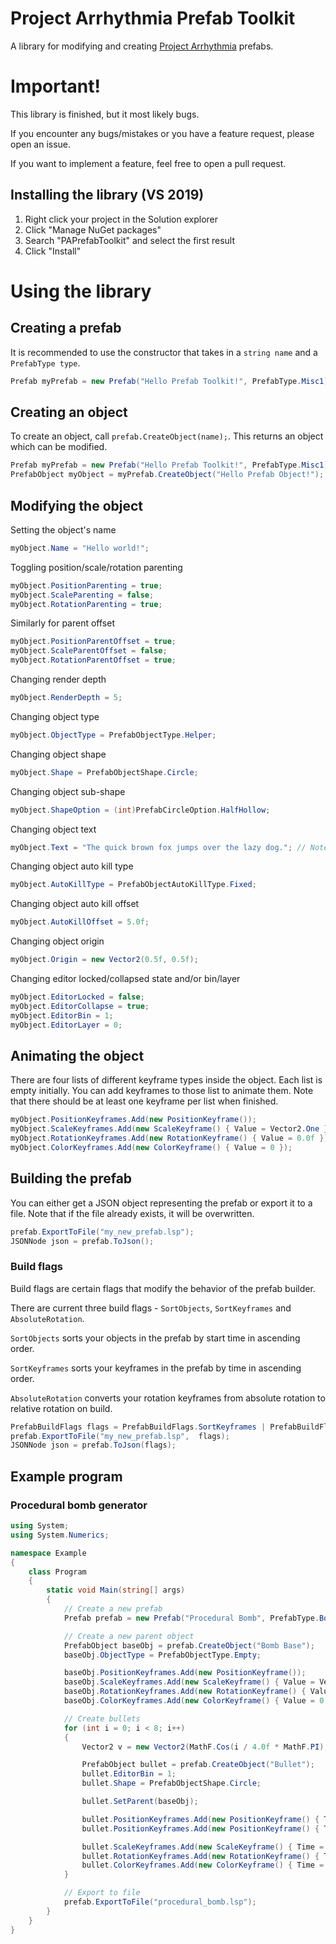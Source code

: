 # Project Arrhythmia Prefab Toolkit
 A library for modifying and creating [Project Arrhythmia](https://store.steampowered.com/app/440310/Project_Arrhythmia/) prefabs.

# Important!
This library is finished, but it most likely bugs.

If you encounter any bugs/mistakes or you have a feature request, please open an issue.

If you want to implement a feature, feel free to open a pull request.

## Installing the library (VS 2019)

 1. Right click your project in the Solution explorer
 2. Click "Manage NuGet packages"
 3. Search "PAPrefabToolkit" and select the first result
 4. Click "Install"

# Using the library
## Creating a prefab
It is recommended to use the constructor that takes in a `string name` and a `PrefabType type`.
```csharp
Prefab myPrefab = new Prefab("Hello Prefab Toolkit!", PrefabType.Misc1);
```
## Creating an object
To create an object, call `prefab.CreateObject(name);`. This returns an object which can be modified.
```csharp
Prefab myPrefab = new Prefab("Hello Prefab Toolkit!", PrefabType.Misc1);
PrefabObject myObject = myPrefab.CreateObject("Hello Prefab Object!");
```
## Modifying the object
Setting the object's name
```csharp
myObject.Name = "Hello world!";
```
Toggling position/scale/rotation parenting
```csharp
myObject.PositionParenting = true;
myObject.ScaleParenting = false;
myObject.RotationParenting = true;
```
Similarly for parent offset
```csharp
myObject.PositionParentOffset = true;
myObject.ScaleParentOffset = false;
myObject.RotationParentOffset = true;
```
Changing render depth
```csharp
myObject.RenderDepth = 5;
```
Changing object type
```csharp
myObject.ObjectType = PrefabObjectType.Helper;
```
Changing object shape
```csharp
myObject.Shape = PrefabObjectShape.Circle;
```
Changing object sub-shape
```csharp
myObject.ShapeOption = (int)PrefabCircleOption.HalfHollow;
```
Changing object text
```csharp
myObject.Text = "The quick brown fox jumps over the lazy dog."; // Note: This will be ignored unless your object shape is Text.
```
Changing object auto kill type
```csharp
myObject.AutoKillType = PrefabObjectAutoKillType.Fixed;
```
Changing object auto kill offset
```csharp
myObject.AutoKillOffset = 5.0f;
```
Changing object origin
```csharp
myObject.Origin = new Vector2(0.5f, 0.5f);
```
Changing editor locked/collapsed state and/or bin/layer
```csharp
myObject.EditorLocked = false;
myObject.EditorCollapse = true;
myObject.EditorBin = 1;
myObject.EditorLayer = 0;
```
## Animating the object
There are four lists of different keyframe types inside the object. Each list is empty initially. You can add keyframes to those list to animate them. Note that there should be at least one keyframe per list when finished.
```csharp
myObject.PositionKeyframes.Add(new PositionKeyframe());
myObject.ScaleKeyframes.Add(new ScaleKeyframe() { Value = Vector2.One });
myObject.RotationKeyframes.Add(new RotationKeyframe() { Value = 0.0f });
myObject.ColorKeyframes.Add(new ColorKeyframe() { Value = 0 });
```
## Building the prefab
You can either get a JSON object representing the prefab or export it to a file. Note that if the file already exists, it will be overwritten.
```csharp
prefab.ExportToFile("my_new_prefab.lsp");
JSONNode json = prefab.ToJson();
```
### Build flags
Build flags are certain flags that modify the behavior of the prefab builder.

There are current three build flags - `SortObjects`, `SortKeyframes` and `AbsoluteRotation`.

`SortObjects` sorts your objects in the prefab by start time in ascending order.

`SortKeyframes` sorts your keyframes in the prefab by time in ascending order.

`AbsoluteRotation` converts your rotation keyframes from absolute rotation to relative rotation on build.

```csharp
PrefabBuildFlags flags = PrefabBuildFlags.SortKeyframes | PrefabBuildFlags.AbsoluteRotation;
prefab.ExportToFile("my_new_prefab.lsp",  flags);
JSONNode json = prefab.ToJson(flags);
```
## Example program
### Procedural bomb generator
```csharp
using System;
using System.Numerics;

namespace Example
{
    class Program
    {
        static void Main(string[] args)
        {
            // Create a new prefab
            Prefab prefab = new Prefab("Procedural Bomb", PrefabType.Bombs);

            // Create a new parent object
            PrefabObject baseObj = prefab.CreateObject("Bomb Base");
            baseObj.ObjectType = PrefabObjectType.Empty;

            baseObj.PositionKeyframes.Add(new PositionKeyframe());
            baseObj.ScaleKeyframes.Add(new ScaleKeyframe() { Value = Vector2.One });
            baseObj.RotationKeyframes.Add(new RotationKeyframe() { Value = 0.0f });
            baseObj.ColorKeyframes.Add(new ColorKeyframe() { Value = 0 });

            // Create bullets
            for (int i = 0; i < 8; i++)
            {
                Vector2 v = new Vector2(MathF.Cos(i / 4.0f * MathF.PI), MathF.Sin(i / 4.0f * MathF.PI));

                PrefabObject bullet = prefab.CreateObject("Bullet");
                bullet.EditorBin = 1;
                bullet.Shape = PrefabObjectShape.Circle;

                bullet.SetParent(baseObj);

                bullet.PositionKeyframes.Add(new PositionKeyframe() { Time = 0.0f, Value = Vector2.Zero });
                bullet.PositionKeyframes.Add(new PositionKeyframe() { Time = 10.0f, Value = v * 60.0f });

                bullet.ScaleKeyframes.Add(new ScaleKeyframe() { Time = 0.0f, Value = Vector2.One });
                bullet.RotationKeyframes.Add(new RotationKeyframe() { Time = 0.0f, Value = 0.0f });
                bullet.ColorKeyframes.Add(new ColorKeyframe() { Time = 0.0f, Value = 0 });
            }

            // Export to file
            prefab.ExportToFile("procedural_bomb.lsp");
        }
    }
}
```
